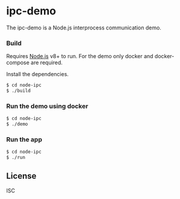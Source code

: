# ipc-demo

The ipc-demo is a Node.js interprocess communication demo.

### Build

Requires [Node.js](https://nodejs.org/) v8+ to run. For the demo only docker and docker-compose are required.

Install the dependencies.

```sh
$ cd node-ipc
$ ./build
```

### Run the demo using docker

```sh
$ cd node-ipc
$ ./demo
```

### Run the app

```sh
$ cd node-ipc
$ ./run
```

License
----

ISC
